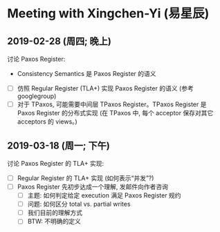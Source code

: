 ﻿# Meeting with Xingchen-Yi (易星辰)

## 2019-02-28 (周四; 晚上)
讨论 Paxos Register:
- Consistency Semantics 是 Paxos Register 的语义
- [ ] 仿照 Regular Register (TLA+) 实现 Paxos Register 的语义 (参考 googlegroup)
- [ ] 对于 TPaxos, 可能需要中间层 TPaxos Register。TPaxos Register 是 Paxos Register 的分布式实现 (在 TPaxos 中, 每个 acceptor 保存对其它 acceptors  的 views。)

## 2019-03-18 (周一; 下午)
讨论 Paxos Register 的 TLA+ 实现:
- [ ] Regular Register 的 TLA+ 实现 (如何表示“并发”?)
- [ ] Paxos Register 先初步达成一个理解, 发邮件向作者咨询
	- [ ] 主题: 如何判定给定 execution 满足 Paxos Register 规约
	- [ ] 问题: 如何区分 total vs. partial writes
	- [ ] 我们目前的理解方式
	- [ ] BTW: 不明确的定义
